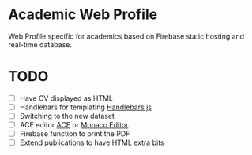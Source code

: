 # Academic Web Profile 

Web Profile specific for academics based on Firebase static hosting and real-time database.

# TODO 
- [ ] Have CV displayed as HTML
- [ ] Handlebars for templating [Handlebars.js](https://github.com/handlebars-lang/handlebars.js)
- [ ] Switching to the new dataset 
- [ ] ACE editor [ACE](https://github.com/ajaxorg/ace) or [Monaco Editor](https://github.com/Microsoft/monaco-editor)
- [ ] Firebase function to print the PDF 
- [ ] Extend publications to have HTML extra bits 
